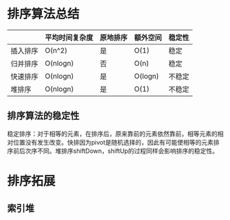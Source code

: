 # 排序算法总结

| | 平均时间复杂度 | 原地排序 | 额外空间 | 稳定性 |
| -- | -- | -- |  -- | -- |
| 插入排序| O(n^2) | 是 | O(1) | 稳定 | 
| 归并排序| O(nlogn) | 否 | O(n) | 稳定 |
| 快速排序| O(nlogn) | 是 | O(logn) | 不稳定 |
| 堆排序| O(nlogn) | 是 | O(1) | 不稳定 |

## 排序算法的稳定性
稳定排序：对于相等的元素，在排序后，原来靠前的元素依然靠前，相等元素的相对位置没有发生改变。快排因为pivot是随机选择的，因此有可能使相等的元素排序前后次序不同。堆排序shiftDown，shiftUp的过程同样会影响排序的稳定性。

# 排序拓展
## 索引堆
